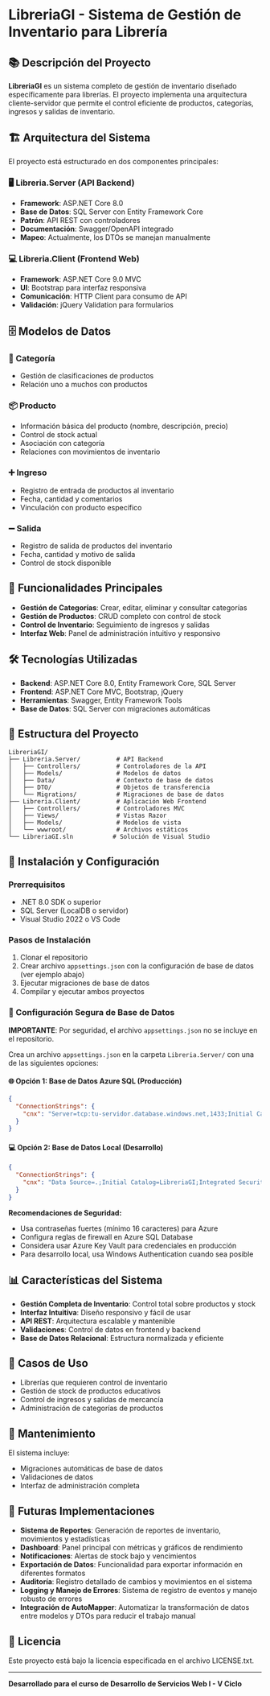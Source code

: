 # LibreriaGI - Sistema de Gestión de Inventario para Librería

## 📚 Descripción del Proyecto

**LibreriaGI** es un sistema completo de gestión de inventario diseñado específicamente para librerías. El proyecto implementa una arquitectura cliente-servidor que permite el control eficiente de productos, categorías, ingresos y salidas de inventario.

## 🏗️ Arquitectura del Sistema

El proyecto está estructurado en dos componentes principales:

### 🖥️ Libreria.Server (API Backend)
- **Framework**: ASP.NET Core 8.0
- **Base de Datos**: SQL Server con Entity Framework Core
- **Patrón**: API REST con controladores
- **Documentación**: Swagger/OpenAPI integrado
- **Mapeo**: Actualmente, los DTOs se manejan manualmente

### 💻 Libreria.Client (Frontend Web)
- **Framework**: ASP.NET Core 9.0 MVC
- **UI**: Bootstrap para interfaz responsiva
- **Comunicación**: HTTP Client para consumo de API
- **Validación**: jQuery Validation para formularios

## 🗄️ Modelos de Datos

### 📖 Categoría
- Gestión de clasificaciones de productos
- Relación uno a muchos con productos

### 📦 Producto
- Información básica del producto (nombre, descripción, precio)
- Control de stock actual
- Asociación con categoría
- Relaciones con movimientos de inventario

### ➕ Ingreso
- Registro de entrada de productos al inventario
- Fecha, cantidad y comentarios
- Vinculación con producto específico

### ➖ Salida
- Registro de salida de productos del inventario
- Fecha, cantidad y motivo de salida
- Control de stock disponible

## 🚀 Funcionalidades Principales

- **Gestión de Categorías**: Crear, editar, eliminar y consultar categorías
- **Gestión de Productos**: CRUD completo con control de stock
- **Control de Inventario**: Seguimiento de ingresos y salidas
- **Interfaz Web**: Panel de administración intuitivo y responsivo

## 🛠️ Tecnologías Utilizadas

- **Backend**: ASP.NET Core 8.0, Entity Framework Core, SQL Server
- **Frontend**: ASP.NET Core MVC, Bootstrap, jQuery
- **Herramientas**: Swagger, Entity Framework Tools
- **Base de Datos**: SQL Server con migraciones automáticas

## 📁 Estructura del Proyecto

```
LibreriaGI/
├── Libreria.Server/          # API Backend
│   ├── Controllers/          # Controladores de la API
│   ├── Models/               # Modelos de datos
│   ├── Data/                 # Contexto de base de datos
│   ├── DTO/                  # Objetos de transferencia
│   └── Migrations/           # Migraciones de base de datos
├── Libreria.Client/          # Aplicación Web Frontend
│   ├── Controllers/          # Controladores MVC
│   ├── Views/                # Vistas Razor
│   ├── Models/               # Modelos de vista
│   └── wwwroot/              # Archivos estáticos
└── LibreriaGI.sln           # Solución de Visual Studio
```

## 🚀 Instalación y Configuración

### Prerrequisitos
- .NET 8.0 SDK o superior
- SQL Server (LocalDB o servidor)
- Visual Studio 2022 o VS Code

### Pasos de Instalación
1. Clonar el repositorio
2. Crear archivo `appsettings.json` con la configuración de base de datos (ver ejemplo abajo)
3. Ejecutar migraciones de base de datos
4. Compilar y ejecutar ambos proyectos

### 🔐 Configuración Segura de Base de Datos

**IMPORTANTE**: Por seguridad, el archivo `appsettings.json` no se incluye en el repositorio.

Crea un archivo `appsettings.json` en la carpeta `Libreria.Server/` con una de las siguientes opciones:

#### 🌐 **Opción 1: Base de Datos Azure SQL (Producción)**
```json
{
  "ConnectionStrings": {
    "cnx": "Server=tcp:tu-servidor.database.windows.net,1433;Initial Catalog=LibreriaGI;Persist Security Info=False;User ID=tu-usuario;Password=tu-contraseña-fuerte;MultipleActiveResultSets=False;Encrypt=True;TrustServerCertificate=False;Connection Timeout=30;"
  }
}
```

#### 💻 **Opción 2: Base de Datos Local (Desarrollo)**
```json
{
  "ConnectionStrings": {
    "cnx": "Data Source=.;Initial Catalog=LibreriaGI;Integrated Security=True;Persist Security Info=True;Encrypt=False;Trust Server Certificate=True"
  }
}
```

**Recomendaciones de Seguridad:**
- Usa contraseñas fuertes (mínimo 16 caracteres) para Azure
- Configura reglas de firewall en Azure SQL Database
- Considera usar Azure Key Vault para credenciales en producción
- Para desarrollo local, usa Windows Authentication cuando sea posible

## 📊 Características del Sistema

- **Gestión Completa de Inventario**: Control total sobre productos y stock
- **Interfaz Intuitiva**: Diseño responsivo y fácil de usar
- **API REST**: Arquitectura escalable y mantenible
- **Validaciones**: Control de datos en frontend y backend
- **Base de Datos Relacional**: Estructura normalizada y eficiente

## 🎯 Casos de Uso

- Librerías que requieren control de inventario
- Gestión de stock de productos educativos
- Control de ingresos y salidas de mercancía
- Administración de categorías de productos

## 🔧 Mantenimiento

El sistema incluye:
- Migraciones automáticas de base de datos
- Validaciones de datos
- Interfaz de administración completa

## 🚀 Futuras Implementaciones

- **Sistema de Reportes**: Generación de reportes de inventario, movimientos y estadísticas
- **Dashboard**: Panel principal con métricas y gráficos de rendimiento
- **Notificaciones**: Alertas de stock bajo y vencimientos
- **Exportación de Datos**: Funcionalidad para exportar información en diferentes formatos
- **Auditoría**: Registro detallado de cambios y movimientos en el sistema
- **Logging y Manejo de Errores**: Sistema de registro de eventos y manejo robusto de errores
- **Integración de AutoMapper**: Automatizar la transformación de datos entre modelos y DTOs para reducir el trabajo manual

## 📝 Licencia

Este proyecto está bajo la licencia especificada en el archivo LICENSE.txt.

---

**Desarrollado para el curso de Desarrollo de Servicios Web I - V Ciclo**